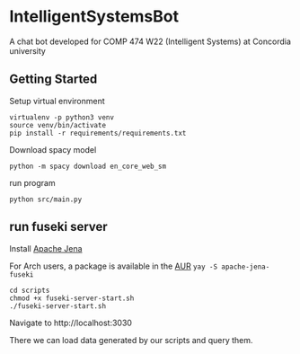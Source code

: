 # IntelligentSystemsBot
A chat bot developed for COMP 474 W22 (Intelligent Systems) at Concordia university

## Getting Started

Setup virtual environment
```shell
virtualenv -p python3 venv
source venv/bin/activate
pip install -r requirements/requirements.txt
```

Download spacy model
```shell
python -m spacy download en_core_web_sm
```

run program
```shell
python src/main.py
```

## run fuseki server
Install [Apache Jena](https://jena.apache.org/index.html)

For Arch users, a package is available in the [AUR](https://aur.archlinux.org/packages/apache-jena-fuseki)
`yay -S apache-jena-fuseki`

```shell
cd scripts
chmod +x fuseki-server-start.sh
./fuseki-server-start.sh
```

Navigate to http://localhost:3030

There we can load data generated by our scripts and query them.
